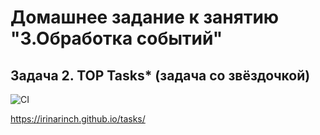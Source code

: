# Домашнее задание к занятию "3.Обработка событий"
## Задача 2. TOP Tasks* (задача со звёздочкой)

![CI](https://github.com/irinarinch/tasks/actions/workflows/web.yml/badge.svg)

https://irinarinch.github.io/tasks/